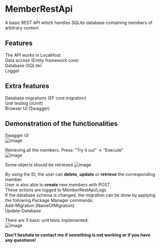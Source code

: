 # MemberRestApi
A basic REST API which handles SQLite database containing members of arbitrary context

## Features
The API works in LocalHost\
Data access (Entity framework core)\
Database (SQLite)\
Logger

## Extra features
Database migrations (EF core migration)\
Unit testing (xUnit)\
Browser UI (Swagger)

## Demonstration of the functionalities

Swagger UI\
![image](https://user-images.githubusercontent.com/44393647/155768439-360b5d54-1d0e-404f-936c-43e7bd5dbd0d.png)

Retrieving all the members. Press: "Try it out" -> "Execute"\
![image](https://user-images.githubusercontent.com/44393647/155768682-c50311d4-aa0d-4565-a673-9e5a30373f3d.png)

Some objects should be retrieved
![image](https://user-images.githubusercontent.com/44393647/155769107-3e48d76f-df5a-4f02-81a4-c39ebac69022.png)

By using the ID, the user can **delete**, **update** or **retrieve** the corresponding member.\
User is also able to **create** new members with POST.\
These actions are logged to MemberRestApi/Logs\
If the database schema is changed, the migration can be done by applying the following Package Manager commands:\
Add-Migration [NameOfMigration]\
Update-Database
 
There are 3 basic unit tests implemented:\
![image](https://user-images.githubusercontent.com/44393647/155770427-484f1e25-1df5-4082-b224-8ca67dbfd879.png)


**Don't hesitate to contact me if something is not working or if you have any questions!**
